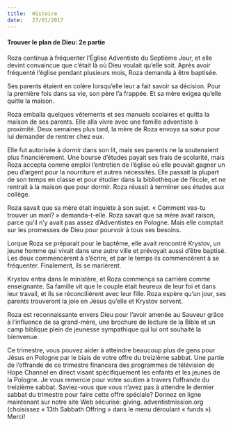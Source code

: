 ```yaml
---
title:  Histoire
date:   27/01/2017
---
```


#### Trouver le plan de Dieu: 2e partie 

Roza continua à fréquenter l’Église Adventiste du Septième Jour, et elle devint convaincue que c’était là où Dieu voulait qu’elle soit. Après avoir fréquenté l’église pendant plusieurs mois, Roza demanda à être baptisée. 

Ses parents étaient en colère lorsqu’elle leur a fait savoir sa décision. Pour la première fois dans sa vie, son père l’a frappée. Et sa mère exigea qu’elle quitte la maison. 

Roza emballa quelques vêtements et ses manuels scolaires et quitta la maison de ses parents. Elle alla vivre avec une famille adventiste à proximité. Deux semaines plus tard, la mère de Roza envoya sa sœur pour lui demander de rentrer chez eux. 

Elle fut autorisée à dormir dans son lit, mais ses parents ne la soutenaient plus financièrement. Une bourse d’études payait ses frais de scolarité, mais Roza accepta comme emploi l’entretien de l’église où elle pouvait gagner un peu d’argent pour la nourriture et autres nécessités. Elle passait la plupart de son temps en classe et pour étudier dans la bibliothèque de l’école, et ne rentrait à la maison que pour dormir. Roza réussit à terminer ses études aux collège. 

Roza savait que sa mère était inquiète à son sujet. « Comment vas-tu trouver un mari? » demanda-t-elle. Roza savait que sa mère avait raison, parce qu’il n’y avait pas assez d’Adventistes en Pologne. Mais elle comptait sur les promesses de Dieu pour pourvoir à tous ses besoins. 

Lorque Roza se préparait pour le baptême, elle avait rencontré Krystov, un jeune homme qui vivait dans une autre ville et prévoyait aussi d’être baptisé. Les deux commencèrent à s’écrire, et par le temps ils commencèrent à se fréquenter. Finalement, ils se marièrent. 

Krystov entra dans le ministère, et Roza commença sa carrière comme enseignante. Sa famille vit que le couple était heureux de leur foi et dans leur travail, et ils se réconcilièrent avec leur fille. Roza espère qu’un jour, ses parents trouveront la joie en Jésus qu’elle et Krystov servent. 

Roza est reconnaissante envers Dieu pour l’avoir amenée au Sauveur grâce à l’influence de sa grand-mère, une brochure de lecture de la Bible et un camp biblique plein de jeunesse sympathique qui lui ont souhaité la bienvenue. 

Ce trimestre, vous pouvez aider à atteindre beaucoup plus de gens pour Jésus en Pologne par le biais de votre offre du treizième sabbat. Une partie de l’offrande de ce trimestre financera des programmes de télévision de Hope Channel en direct visant spécifiquement les enfants et les jeunes de la Pologne. Je vous remercie pour votre soutien à travers l’offrande du treizième sabbat. Saviez-vous que vous n’avez pas à attendre le dernier sabbat du trimestre pour faire cette offre spéciale? Donnez en ligne maintenant sur notre site Web sécurisé: giving. adventistmission.org (choisissez « 13th Sabbath Offring » dans le menu déroulant « funds »). Merci!  